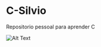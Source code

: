 # C-Silvio
Repositorio pessoal para aprender C

![Alt Text](https://media.tenor.com/-rK9kVsNTJAAAAAC/luffy.gif)
